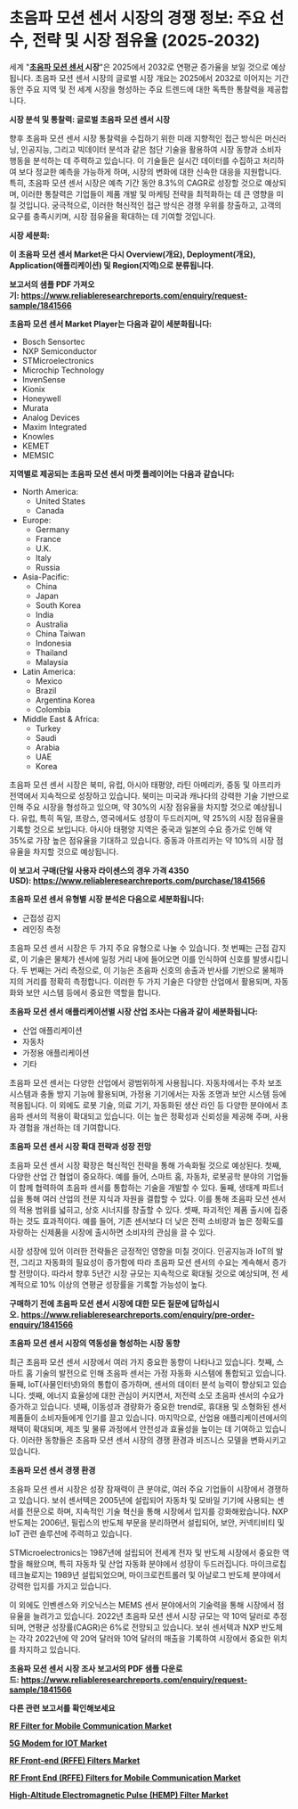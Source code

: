 <p><h1>초음파 모션 센서 시장의 경쟁 정보: 주요 선수, 전략 및 시장 점유율 (2025-2032)</h1></p><p>세계 "<strong><a href="https://www.reliableresearchreports.com/ultrasonic-motion-sensor-r1841566?utm_campaign=106&utm_medium=8&utm_source=Github&utm_content=ia&utm_term=13022025&utm_id=ultrasonic-motion-sensor">초음파 모션 센서&nbsp;</a></strong><strong>시장</strong>"은 2025에서 2032로 연평균 증가율을 보일 것으로 예상됩니다. 초음파 모션 센서 시장의 글로벌 시장 개요는 2025에서 2032로 이어지는 기간 동안 주요 지역 및 전 세계 시장을 형성하는 주요 트렌드에 대한 독특한 통찰력을 제공합니다.</p>
<p><strong>시장 분석 및 통찰력: 글로벌 초음파 모션 센서 시장</strong></p>
<p><p>향후 초음파 모션 센서 시장 통찰력을 수집하기 위한 미래 지향적인 접근 방식은 머신러닝, 인공지능, 그리고 빅데이터 분석과 같은 첨단 기술을 활용하여 시장 동향과 소비자 행동을 분석하는 데 주력하고 있습니다. 이 기술들은 실시간 데이터를 수집하고 처리하여 보다 정교한 예측을 가능하게 하며, 시장의 변화에 대한 신속한 대응을 지원합니다. 특히, 초음파 모션 센서 시장은 예측 기간 동안 8.3%의 CAGR로 성장할 것으로 예상되며, 이러한 통찰력은 기업들이 제품 개발 및 마케팅 전략을 최적화하는 데 큰 영향을 미칠 것입니다. 궁극적으로, 이러한 혁신적인 접근 방식은 경쟁 우위를 창출하고, 고객의 요구를 충족시키며, 시장 점유율을 확대하는 데 기여할 것입니다.</p><a href="%7CAUTHORITHY_DOMAIN_URL%7C?utm_campaign=106&utm_medium=8&utm_source=Github&utm_content=ia&utm_term=13022025&utm_id=ultrasonic-motion-sensor"></a></p>
<p><strong>시장 세분화:</strong></p>
<p><strong>이 초음파 모션 센서 Market은 다시 Overview(개요), Deployment(개요), Application(애플리케이션) 및 Region(지역)으로 분류됩니다.</strong></p>
<p><strong>보고서의 샘플 PDF 가져오기:&nbsp;<a href="https://www.reliableresearchreports.com/enquiry/request-sample/1841566?utm_campaign=106&utm_medium=8&utm_source=Github&utm_content=ia&utm_term=13022025&utm_id=ultrasonic-motion-sensor">https://www.reliableresearchreports.com/enquiry/request-sample/1841566</a></strong><strong></strong></p>
<p><strong>초음파 모션 센서 Market Player는 다음과 같이 세분화됩니다:</strong></p>
<p><ul><li>Bosch Sensortec</li><li>NXP Semiconductor</li><li>STMicroelectronics</li><li>Microchip Technology</li><li>InvenSense</li><li>Kionix</li><li>Honeywell</li><li>Murata</li><li>Analog Devices</li><li>Maxim Integrated</li><li>Knowles</li><li>KEMET</li><li>MEMSIC</li></ul></p>
<p><strong>지역별로 제공되는 초음파 모션 센서 마켓 플레이어는 다음과 같습니다:</strong></p>
<p><ul>
    <li>
        North America:
        <ul>
            <li>United States</li>
            <li>Canada</li>
        </ul>
    </li>
    <li>
        Europe:
        <ul>
            <li>Germany</li>
            <li>France</li>
            <li>U.K.</li>
            <li>Italy</li>
            <li>Russia</li>
        </ul>
    </li>
    <li>
        Asia-Pacific:
        <ul>
            <li>China</li>
            <li>Japan</li>
            <li>South Korea</li>
            <li>India</li>
            <li>Australia</li>
            <li>China Taiwan</li>
            <li>Indonesia</li>
            <li>Thailand</li>
            <li>Malaysia</li>
        </ul>
    </li>
    <li>
        Latin America:
        <ul>
            <li>Mexico</li>
            <li>Brazil</li>
            <li>Argentina Korea</li>
            <li>Colombia</li>
        </ul>
    </li>
    <li>
        Middle East & Africa:
        <ul>
            <li>Turkey</li>
            <li>Saudi</li>
            <li>Arabia</li>
            <li>UAE</li>
            <li>Korea</li>
        </ul>
    </li>
    </ul></p>
<p><p>초음파 모션 센서 시장은 북미, 유럽, 아시아 태평양, 라틴 아메리카, 중동 및 아프리카 전역에서 지속적으로 성장하고 있습니다. 북미는 미국과 캐나다의 강력한 기술 기반으로 인해 주요 시장을 형성하고 있으며, 약 30%의 시장 점유율을 차지할 것으로 예상됩니다. 유럽, 특히 독일, 프랑스, 영국에서도 성장이 두드러지며, 약 25%의 시장 점유율을 기록할 것으로 보입니다. 아시아 태평양 지역은 중국과 일본의 수요 증가로 인해 약 35%로 가장 높은 점유율을 기대하고 있습니다. 중동과 아프리카는 약 10%의 시장 점유율을 차지할 것으로 예상됩니다.</p></p>
<p><strong>이 보고서 구매(단일 사용자 라이센스의 경우 가격 4350 USD):&nbsp;<a href="https://www.reliableresearchreports.com/purchase/1841566?utm_campaign=106&utm_medium=8&utm_source=Github&utm_content=ia&utm_term=13022025&utm_id=ultrasonic-motion-sensor">https://www.reliableresearchreports.com/purchase/1841566</a></strong></p>
<p><strong>초음파 모션 센서 유형별 시장 분석은 다음으로 세분화됩니다:</strong></p>
<p><ul><li>근접성 감지</li><li>레인징 측정</li></ul></p>
<p><p>초음파 모션 센서 시장은 두 가지 주요 유형으로 나눌 수 있습니다. 첫 번째는 근접 감지로, 이 기술은 물체가 센서에 일정 거리 내에 들어오면 이를 인식하여 신호를 발생시킵니다. 두 번째는 거리 측정으로, 이 기능은 초음파 신호의 송출과 반사를 기반으로 물체까지의 거리를 정확히 측정합니다. 이러한 두 가지 기술은 다양한 산업에서 활용되며, 자동화와 보안 시스템 등에서 중요한 역할을 합니다.</p></p>
<p><strong>초음파 모션 센서 애플리케이션별 시장 산업 조사는 다음과 같이 세분화됩니다:</strong></p>
<p><ul><li>산업 애플리케이션</li><li>자동차</li><li>가정용 애플리케이션</li><li>기타</li></ul></p>
<p><p>초음파 모션 센서는 다양한 산업에서 광범위하게 사용됩니다. 자동차에서는 주차 보조 시스템과 충돌 방지 기능에 활용되며, 가정용 기기에서는 자동 조명과 보안 시스템 등에 적용됩니다. 이 외에도 로봇 기술, 의료 기기, 자동화된 생산 라인 등 다양한 분야에서 초음파 센서의 적용이 확대되고 있습니다. 이는 높은 정확성과 신뢰성을 제공해 주며, 사용자 경험을 개선하는 데 기여합니다.</p></p>
<p><strong>초음파 모션 센서 시장 확대 전략과 성장 전망</strong></p>
<p><p>초음파 모션 센서 시장 확장은 혁신적인 전략을 통해 가속화될 것으로 예상된다. 첫째, 다양한 산업 간 협업이 중요하다. 예를 들어, 스마트 홈, 자동차, 로봇공학 분야의 기업들이 함께 협력하여 초음파 센서를 통합하는 기술을 개발할 수 있다. 둘째, 생태계 파트너십을 통해 여러 산업의 전문 지식과 자원을 결합할 수 있다. 이를 통해 초음파 모션 센서의 적용 범위를 넓히고, 상호 시너지를 창출할 수 있다. 셋째, 파괴적인 제품 출시에 집중하는 것도 효과적이다. 예를 들어, 기존 센서보다 더 낮은 전력 소비량과 높은 정확도를 자랑하는 신제품을 시장에 출시하면 소비자의 관심을 끌 수 있다.</p><p>시장 성장에 있어 이러한 전략들은 긍정적인 영향을 미칠 것이다. 인공지능과 IoT의 발전, 그리고 자동화의 필요성이 증가함에 따라 초음파 모션 센서의 수요는 계속해서 증가할 전망이다. 따라서 향후 5년간 시장 규모는 지속적으로 확대될 것으로 예상되며, 전 세계적으로 10% 이상의 연평균 성장률을 기록할 가능성이 높다.</p></p>
<p><strong>구매하기 전에 초음파 모션 센서 시장에 대한 모든 질문에 답하십시오.&nbsp;<a href="https://www.reliableresearchreports.com/enquiry/pre-order-enquiry/1841566?utm_campaign=106&utm_medium=8&utm_source=Github&utm_content=ia&utm_term=13022025&utm_id=ultrasonic-motion-sensor">https://www.reliableresearchreports.com/enquiry/pre-order-enquiry/1841566</a></strong><strong></strong></p>
<p><strong>초음파 모션 센서 시장의 역동성을 형성하는 시장 동향</strong></p>
<p><p>최근 초음파 모션 센서 시장에서 여러 가지 중요한 동향이 나타나고 있습니다. 첫째, 스마트 홈 기술의 발전으로 인해 초음파 센서는 가정 자동화 시스템에 통합되고 있습니다. 둘째, IoT(사물인터넷)와의 통합이 증가하며, 센서의 데이터 분석 능력이 향상되고 있습니다. 셋째, 에너지 효율성에 대한 관심이 커지면서, 저전력 소모 초음파 센서의 수요가 증가하고 있습니다. 넷째, 이동성과 경량화가 중요한 trend로, 휴대용 및 소형화된 센서 제품들이 소비자들에게 인기를 끌고 있습니다. 마지막으로, 산업용 애플리케이션에서의 채택이 확대되며, 제조 및 물류 과정에서 안전성과 효율성을 높이는 데 기여하고 있습니다. 이러한 동향들은 초음파 모션 센서 시장의 경쟁 환경과 비즈니스 모델을 변화시키고 있습니다.</p></p>
<p><strong>초음파 모션 센서 경쟁 환경</strong></p>
<p><p>초음파 모션 센서 시장은 성장 잠재력이 큰 분야로, 여러 주요 기업들이 시장에서 경쟁하고 있습니다. 보쉬 센서텍은 2005년에 설립되어 자동차 및 모바일 기기에 사용되는 센서를 전문으로 하며, 지속적인 기술 혁신을 통해 시장에서 입지를 강화해왔습니다. NXP 반도체는 2006년, 필립스의 반도체 부문을 분리하면서 설립되어, 보안, 커넥티비티 및 IoT 관련 솔루션에 주력하고 있습니다. </p><p>STMicroelectronics는 1987년에 설립되어 전세계 전자 및 반도체 시장에서 중요한 역할을 해왔으며, 특히 자동차 및 산업 자동화 분야에서 성장이 두드러집니다. 마이크로칩 테크놀로지는 1989년 설립되었으며, 마이크로컨트롤러 및 아날로그 반도체 분야에서 강력한 입지를 가지고 있습니다. </p><p>이 외에도 인벤센스와 키오닉스는 MEMS 센서 분야에서의 기술력을 통해 시장에서 점유율을 늘려가고 있습니다. 2022년 초음파 모션 센서 시장 규모는 약 10억 달러로 추정되며, 연평균 성장률(CAGR)은 6%로 전망되고 있습니다. 보쉬 센서텍과 NXP 반도체는 각각 2022년에 약 20억 달러와 10억 달러의 매출을 기록하여 시장에서 중요한 위치를 차지하고 있습니다.</p></p>
<p><strong>초음파 모션 센서 시장 조사 보고서의 PDF 샘플 다운로드:&nbsp;<a href="https://www.reliableresearchreports.com/enquiry/request-sample/1841566?utm_campaign=106&utm_medium=8&utm_source=Github&utm_content=ia&utm_term=13022025&utm_id=ultrasonic-motion-sensor">https://www.reliableresearchreports.com/enquiry/request-sample/1841566</a></strong></p>
<p><strong></strong></p>
<p><strong></strong></p>
<p><strong></strong></p>
<p><strong></strong></p>
<p><strong>다른 관련 보고서를 확인해보세요</strong></p>
<p><strong><p><a href="https://github.com/saoutiguarro/Market-Research-Report-List-1/blob/main/rf-filter-for-mobile-communication-market.md?utm_campaign=106&utm_medium=8&utm_source=Github&utm_content=ia&utm_term=13022025&utm_id=ultrasonic-motion-sensor">RF Filter for Mobile Communication Market</a></p><p><a href="https://github.com/ahamdyzabira4/Market-Research-Report-List-1/blob/main/5g-modem-for-iot-market.md?utm_campaign=106&utm_medium=8&utm_source=Github&utm_content=ia&utm_term=13022025&utm_id=ultrasonic-motion-sensor">5G Modem for IOT Market</a></p><p><a href="https://github.com/saroarmaicky/Market-Research-Report-List-1/blob/main/rf-front-end-rffe-filters-market.md?utm_campaign=106&utm_medium=8&utm_source=Github&utm_content=ia&utm_term=13022025&utm_id=ultrasonic-motion-sensor">RF Front-end (RFFE) Filters Market</a></p><p><a href="https://github.com/jenithschijf/Market-Research-Report-List-1/blob/main/rf-front-end-rffe-filters-for-mobile-communication-market.md?utm_campaign=106&utm_medium=8&utm_source=Github&utm_content=ia&utm_term=13022025&utm_id=ultrasonic-motion-sensor">RF Front End (RFFE) Filters for Mobile Communication Market</a></p><p><a href="https://github.com/klaassenmackenzie6/Market-Research-Report-List-1/blob/main/high-altitude-electromagnetic-pulse-hemp-filter-market.md?utm_campaign=106&utm_medium=8&utm_source=Github&utm_content=ia&utm_term=13022025&utm_id=ultrasonic-motion-sensor">High-Altitude Electromagnetic Pulse (HEMP) Filter Market</a></p></strong></p>